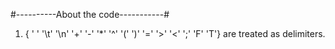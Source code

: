 #----------About the code-----------#


1. { ' ' '\t' '\n' '+' '-' '*' '^' '(' ')' '=' '>' '<' ';' 'F' 'T'} are treated as delimiters.

 

